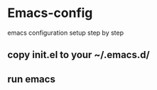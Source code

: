 # Emacs-config
emacs configuration setup step by step

## copy init.el to your ~/.emacs.d/
## run emacs
